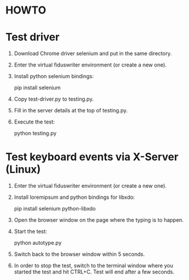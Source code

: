 HOWTO
======

Test driver
====

1. Download Chrome driver selenium and put in the same directory.

2. Enter the virtual fiduswriter environment (or create a new one).

3. Install python selenium bindings:

    pip install selenium

4. Copy test-driver.py to testing.py.

5. Fill in the server details at the top of testing.py.

6. Execute the test:

    python testing.py

Test keyboard events via X-Server (Linux)
====

1. Enter the virtual fiduswriter environment (or create a new one).

2. Install loremipsum and python bindings for libxdo:

    pip install selenium python-libxdo

3. Open the browser window on the page where the typing is to happen.

4. Start the test:

    python autotype.py

5. Switch back to the browser window within 5 seconds.

6. In order to stop the test, switch to the terminal window where you started
   the test and hit CTRL+C. Test will end after a few seconds.
